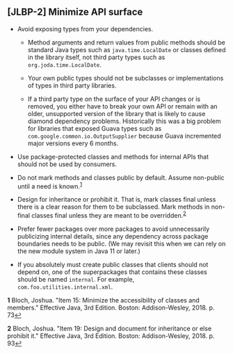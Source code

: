 [JLBP-2] Minimize API surface
-----------------------------

- Avoid exposing types from your dependencies.

  - Method arguments and return values from public methods should be standard Java 
    types such as `java.time.LocalDate` or classes defined in the library itself,
    not third party types such as `org.joda.time.LocalDate`.

  - Your own public types should not be subclasses or implementations of types
    in third party libraries.  

  - If a third party type on the surface of your API changes or is removed, 
    you either have to break your own API or remain with an older,
    unsupported version of the library that is likely to cause diamond dependency
    problems. Historically this was a big problem for libraries that exposed Guava types
    such as `com.google.common.io.OutputSupplier` because Guava incremented major versions
    every 6 months.

- Use package-protected classes and methods for internal APIs that should not be used by consumers.

- Do not mark methods and classes public by default. Assume non-public until a need is 
  known.<sup id='a1'>[1](#item15)</sup>

- Design for inheritance or prohibit it. That is, mark classes final unless there is a clear
  reason for them to be subclassed. Mark methods in non-final classes final unless they
  are meant to be overridden.<sup id='a2'>[2](#item19)</sup>

- Prefer fewer packages over more packages to avoid
  unnecessarily publicizing internal details,
  since any dependency across package boundaries needs to be
  public. (We may revisit this when we can rely on
  the new module system in Java 11 or later.) 

- If you absolutely must create public classes that clients should not depend on,
  one of the superpackages that contains these classes should be named `internal`.
  For example, `com.foo.utilities.internal.xml`. 

<b id="item15">1</b> Bloch, Joshua. "Item 15: Minimize the accessibility of classes and members."
Effective Java, 3rd Edition. Boston: Addison-Wesley, 2018. p. 73[↩](#a1)

<b id="item19">2</b> Bloch, Joshua. "Item 19: Design and document for inheritance or else 
prohibit it." Effective Java, 3rd Edition. Boston: Addison-Wesley, 2018. p. 93[↩](#a2)

